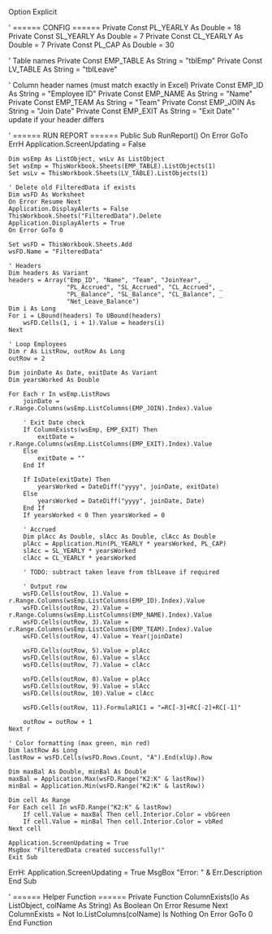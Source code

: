 Option Explicit

' ====== CONFIG ======
Private Const PL_YEARLY As Double = 18
Private Const SL_YEARLY As Double = 7
Private Const CL_YEARLY As Double = 7
Private Const PL_CAP As Double = 30

' Table names
Private Const EMP_TABLE As String = "tblEmp"
Private Const LV_TABLE As String = "tblLeave"

' Column header names (must match exactly in Excel)
Private Const EMP_ID As String = "Employee ID"
Private Const EMP_NAME As String = "Name"
Private Const EMP_TEAM As String = "Team"
Private Const EMP_JOIN As String = "Join Date"
Private Const EMP_EXIT As String = "Exit Date"   ' update if your header differs

' ====== RUN REPORT ======
Public Sub RunReport()
    On Error GoTo ErrH
    Application.ScreenUpdating = False
    
    Dim wsEmp As ListObject, wsLv As ListObject
    Set wsEmp = ThisWorkbook.Sheets(EMP_TABLE).ListObjects(1)
    Set wsLv = ThisWorkbook.Sheets(LV_TABLE).ListObjects(1)
    
    ' Delete old FilteredData if exists
    Dim wsFD As Worksheet
    On Error Resume Next
    Application.DisplayAlerts = False
    ThisWorkbook.Sheets("FilteredData").Delete
    Application.DisplayAlerts = True
    On Error GoTo 0
    
    Set wsFD = ThisWorkbook.Sheets.Add
    wsFD.Name = "FilteredData"
    
    ' Headers
    Dim headers As Variant
    headers = Array("Emp_ID", "Name", "Team", "JoinYear", _
                    "PL_Accrued", "SL_Accrued", "CL_Accrued", _
                    "PL_Balance", "SL_Balance", "CL_Balance", _
                    "Net_Leave_Balance")
    Dim i As Long
    For i = LBound(headers) To UBound(headers)
        wsFD.Cells(1, i + 1).Value = headers(i)
    Next
    
    ' Loop Employees
    Dim r As ListRow, outRow As Long
    outRow = 2
    
    Dim joinDate As Date, exitDate As Variant
    Dim yearsWorked As Double
    
    For Each r In wsEmp.ListRows
        joinDate = r.Range.Columns(wsEmp.ListColumns(EMP_JOIN).Index).Value
        
        ' Exit Date check
        If ColumnExists(wsEmp, EMP_EXIT) Then
            exitDate = r.Range.Columns(wsEmp.ListColumns(EMP_EXIT).Index).Value
        Else
            exitDate = ""
        End If
        
        If IsDate(exitDate) Then
            yearsWorked = DateDiff("yyyy", joinDate, exitDate)
        Else
            yearsWorked = DateDiff("yyyy", joinDate, Date)
        End If
        If yearsWorked < 0 Then yearsWorked = 0
        
        ' Accrued
        Dim plAcc As Double, slAcc As Double, clAcc As Double
        plAcc = Application.Min(PL_YEARLY * yearsWorked, PL_CAP)
        slAcc = SL_YEARLY * yearsWorked
        clAcc = CL_YEARLY * yearsWorked
        
        ' TODO: subtract taken leave from tblLeave if required
        
        ' Output row
        wsFD.Cells(outRow, 1).Value = r.Range.Columns(wsEmp.ListColumns(EMP_ID).Index).Value
        wsFD.Cells(outRow, 2).Value = r.Range.Columns(wsEmp.ListColumns(EMP_NAME).Index).Value
        wsFD.Cells(outRow, 3).Value = r.Range.Columns(wsEmp.ListColumns(EMP_TEAM).Index).Value
        wsFD.Cells(outRow, 4).Value = Year(joinDate)
        
        wsFD.Cells(outRow, 5).Value = plAcc
        wsFD.Cells(outRow, 6).Value = slAcc
        wsFD.Cells(outRow, 7).Value = clAcc
        
        wsFD.Cells(outRow, 8).Value = plAcc
        wsFD.Cells(outRow, 9).Value = slAcc
        wsFD.Cells(outRow, 10).Value = clAcc
        
        wsFD.Cells(outRow, 11).FormulaR1C1 = "=RC[-3]+RC[-2]+RC[-1]"
        
        outRow = outRow + 1
    Next r
    
    ' Color formatting (max green, min red)
    Dim lastRow As Long
    lastRow = wsFD.Cells(wsFD.Rows.Count, "A").End(xlUp).Row
    
    Dim maxBal As Double, minBal As Double
    maxBal = Application.Max(wsFD.Range("K2:K" & lastRow))
    minBal = Application.Min(wsFD.Range("K2:K" & lastRow))
    
    Dim cell As Range
    For Each cell In wsFD.Range("K2:K" & lastRow)
        If cell.Value = maxBal Then cell.Interior.Color = vbGreen
        If cell.Value = minBal Then cell.Interior.Color = vbRed
    Next cell
    
    Application.ScreenUpdating = True
    MsgBox "FilteredData created successfully!"
    Exit Sub
    
ErrH:
    Application.ScreenUpdating = True
    MsgBox "Error: " & Err.Description
End Sub

' ====== Helper Function ======
Private Function ColumnExists(lo As ListObject, colName As String) As Boolean
    On Error Resume Next
    ColumnExists = Not lo.ListColumns(colName) Is Nothing
    On Error GoTo 0
End Function
